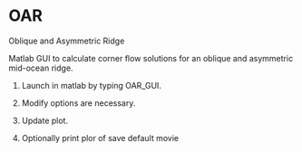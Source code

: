 # OAR
Oblique and Asymmetric Ridge

Matlab GUI to calculate corner flow solutions for an oblique and asymmetric mid-ocean ridge.

1) Launch in matlab by typing OAR_GUI.

2) Modify options are necessary.

3) Update plot.

4) Optionally print plor of save default movie
